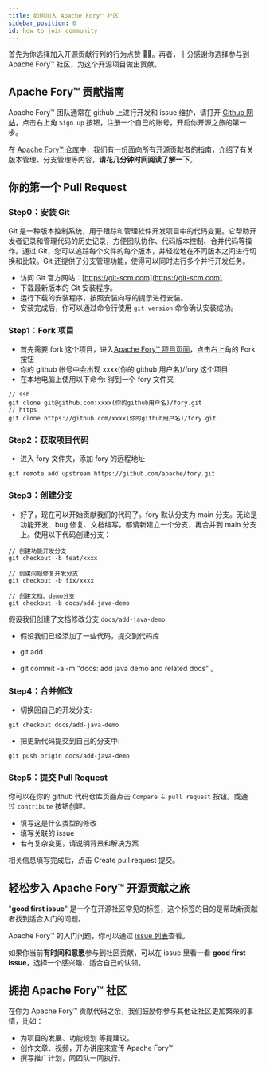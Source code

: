 ```yaml
---
title: 如何加入 Apache Fory™ 社区
sidebar_position: 0
id: how_to_join_community
---
```


首先为你选择加入开源贡献行列的行为点赞 👍🏻。再者，十分感谢你选择参与到 Apache Fory™ 社区，为这个开源项目做出贡献。

## Apache Fory™ 贡献指南

Apache Fory™ 团队通常在 github 上进行开发和 issue 维护，请打开 [Github 网站](https://github.com/)，点击右上角 `Sign up` 按钮，注册一个自己的账号，开启你开源之旅的第一步。

在 [Apache Fory™ 仓库](https://github.com/apache/fory)中，我们有一份面向所有开源贡献者的[指南](https://fory.apache.org/zh-CN/docs/community/)，介绍了有关版本管理、分支管理等内容，**请花几分钟时间阅读了解一下**。

## 你的第一个 Pull Request

### Step0：安装 Git

Git 是一种版本控制系统，用于跟踪和管理软件开发项目中的代码变更。它帮助开发者记录和管理代码的历史记录，方便团队协作、代码版本控制、合并代码等操作。通过 Git，您可以追踪每个文件的每个版本，并轻松地在不同版本之间进行切换和比较。Git 还提供了分支管理功能，使得可以同时进行多个并行开发任务。

- 访问 Git 官方网站：[https://git-scm.com](https://git-scm.com)
- 下载最新版本的 Git 安装程序。
- 运行下载的安装程序，按照安装向导的提示进行安装。
- 安装完成后，你可以通过命令行使用 `git version` 命令确认安装成功。

### Step1：Fork 项目

- 首先需要 fork 这个项目，进入[Apache Fory™ 项目页面](https://github.com/apache/fory)，点击右上角的 Fork 按钮
- 你的 github 帐号中会出现 xxxx(你的 github 用户名)/fory 这个项目
- 在本地电脑上使用以下命令: 得到一个 fory 文件夹

```
// ssh
git clone git@github.com:xxxx(你的github用户名)/fory.git
// https
git clone https://github.com/xxxx(你的github用户名)/fory.git
```

### Step2：获取项目代码

- 进入 fory 文件夹，添加 fory 的远程地址

```
git remote add upstream https://github.com/apache/fory.git
```

### Step3：创建分支

- 好了，现在可以开始贡献我们的代码了。fory 默认分支为 main 分支。无论是功能开发、bug 修复、文档编写，都请新建立一个分支，再合并到 main 分支上。使用以下代码创建分支：

```shell
// 创建功能开发分支
git checkout -b feat/xxxx

// 创建问题修复开发分支
git checkout -b fix/xxxx

// 创建文档、demo分支
git checkout -b docs/add-java-demo
```

假设我们创建了文档修改分支 `docs/add-java-demo`

- 假设我们已经添加了一些代码，提交到代码库

- git add .

- git commit -a -m "docs: add java demo and related docs" 。

### Step4：合并修改

- 切换回自己的开发分支:

```
git checkout docs/add-java-demo
```

- 把更新代码提交到自己的分支中:

```
git push origin docs/add-java-demo
```

### Step5：提交 Pull Request

你可以在你的 github 代码仓库页面点击 `Compare & pull request` 按钮。或通过 `contribute` 按钮创建。

- 填写这是什么类型的修改
- 填写关联的 issue
- 若有复杂变更，请说明背景和解决方案

相关信息填写完成后，点击 Create pull request 提交。

## **轻松步入 Apache Fory™ 开源贡献之旅**

"**good first issue**" 是一个在开源社区常见的标签，这个标签的目的是帮助新贡献者找到适合入门的问题。

Apache Fory™ 的入门问题，你可以通过 [issue 列表](https://github.com/apache/fory/issues)查看。

如果你当前**有时间和意愿**参与到社区贡献，可以在 issue 里看一看 **good first issue**，选择一个感兴趣、适合自己的认领。

## 拥抱 Apache Fory™ 社区

在你为 Apache Fory™ 贡献代码之余，我们鼓励你参与其他让社区更加繁荣的事情，比如：

- 为项目的发展、功能规划 等提建议。
- 创作文章、视频，开办讲座来宣传 Apache Fory™
- 撰写推广计划，同团队一同执行。
